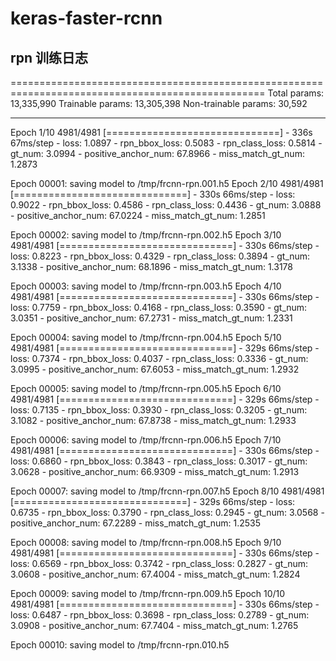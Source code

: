 # keras-faster-rcnn

## rpn 训练日志
==================================================================================================
Total params: 13,335,990
Trainable params: 13,305,398
Non-trainable params: 30,592
__________________________________________________________________________________________________
Epoch 1/10
4981/4981 [==============================] - 336s 67ms/step - loss: 1.0897 - rpn_bbox_loss: 0.5083 - rpn_class_loss: 0.5814 - gt_num: 3.0994 - positive_anchor_num: 67.8966 - miss_match_gt_num: 1.2873    

Epoch 00001: saving model to /tmp/frcnn-rpn.001.h5
Epoch 2/10
4981/4981 [==============================] - 330s 66ms/step - loss: 0.9022 - rpn_bbox_loss: 0.4586 - rpn_class_loss: 0.4436 - gt_num: 3.0888 - positive_anchor_num: 67.0224 - miss_match_gt_num: 1.2851

Epoch 00002: saving model to /tmp/frcnn-rpn.002.h5
Epoch 3/10
4981/4981 [==============================] - 330s 66ms/step - loss: 0.8223 - rpn_bbox_loss: 0.4329 - rpn_class_loss: 0.3894 - gt_num: 3.1338 - positive_anchor_num: 68.1896 - miss_match_gt_num: 1.3178

Epoch 00003: saving model to /tmp/frcnn-rpn.003.h5
Epoch 4/10
4981/4981 [==============================] - 330s 66ms/step - loss: 0.7759 - rpn_bbox_loss: 0.4168 - rpn_class_loss: 0.3590 - gt_num: 3.0351 - positive_anchor_num: 67.2731 - miss_match_gt_num: 1.2331

Epoch 00004: saving model to /tmp/frcnn-rpn.004.h5
Epoch 5/10
4981/4981 [==============================] - 329s 66ms/step - loss: 0.7374 - rpn_bbox_loss: 0.4037 - rpn_class_loss: 0.3336 - gt_num: 3.0995 - positive_anchor_num: 67.6053 - miss_match_gt_num: 1.2932

Epoch 00005: saving model to /tmp/frcnn-rpn.005.h5
Epoch 6/10
4981/4981 [==============================] - 329s 66ms/step - loss: 0.7135 - rpn_bbox_loss: 0.3930 - rpn_class_loss: 0.3205 - gt_num: 3.1082 - positive_anchor_num: 67.8738 - miss_match_gt_num: 1.2933

Epoch 00006: saving model to /tmp/frcnn-rpn.006.h5
Epoch 7/10
4981/4981 [==============================] - 330s 66ms/step - loss: 0.6860 - rpn_bbox_loss: 0.3843 - rpn_class_loss: 0.3017 - gt_num: 3.0628 - positive_anchor_num: 66.9309 - miss_match_gt_num: 1.2913

Epoch 00007: saving model to /tmp/frcnn-rpn.007.h5
Epoch 8/10
4981/4981 [==============================] - 329s 66ms/step - loss: 0.6735 - rpn_bbox_loss: 0.3790 - rpn_class_loss: 0.2945 - gt_num: 3.0568 - positive_anchor_num: 67.2289 - miss_match_gt_num: 1.2535

Epoch 00008: saving model to /tmp/frcnn-rpn.008.h5
Epoch 9/10
4981/4981 [==============================] - 330s 66ms/step - loss: 0.6569 - rpn_bbox_loss: 0.3742 - rpn_class_loss: 0.2827 - gt_num: 3.0608 - positive_anchor_num: 67.4004 - miss_match_gt_num: 1.2824

Epoch 00009: saving model to /tmp/frcnn-rpn.009.h5
Epoch 10/10
4981/4981 [==============================] - 330s 66ms/step - loss: 0.6487 - rpn_bbox_loss: 0.3698 - rpn_class_loss: 0.2789 - gt_num: 3.0908 - positive_anchor_num: 67.7404 - miss_match_gt_num: 1.2765

Epoch 00010: saving model to /tmp/frcnn-rpn.010.h5

